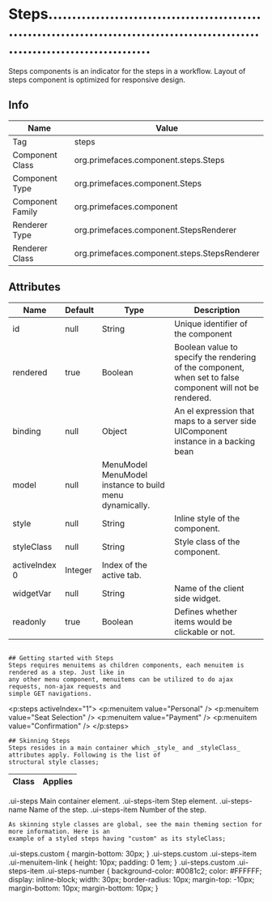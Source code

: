 # Steps................................................................................................................................

Steps components is an indicator for the steps in a workflow. Layout of steps component is
optimized for responsive design.

## Info

| Name | Value |
| - | - |
| Tag | steps
| Component Class | org.primefaces.component.steps.Steps
| Component Type | org.primefaces.component.Steps
| Component Family | org.primefaces.component |
| Renderer Type | org.primefaces.component.StepsRenderer
| Renderer Class | org.primefaces.component.steps.StepsRenderer

## Attributes

| Name | Default | Type | Description | 
| --- | --- | --- | --- |
id | null | String | Unique identifier of the component
rendered | true | Boolean | Boolean value to specify the rendering of the component, when set to false component will not be rendered.
binding | null | Object | An el expression that maps to a server side UIComponent instance in a backing bean
model | null | MenuModel MenuModel instance to build menu dynamically.
style | null | String | Inline style of the component.
styleClass | null | String | Style class of the component.
activeIndex 0 | Integer | Index of the active tab.
widgetVar | null | String | Name of the client side widget.
readonly | true | Boolean | Defines whether items would be clickable or not.
```

## Getting started with Steps
Steps requires menuitems as children components, each menuitem is rendered as a step. Just like in
any other menu component, menuitems can be utilized to do ajax requests, non-ajax requests and
simple GET navigations.

```
<p:steps activeIndex="1">
<p:menuitem value="Personal" />
<p:menuitem value="Seat Selection" />
<p:menuitem value="Payment" />
<p:menuitem value="Confirmation" />
</p:steps>
```
## Skinning Steps
Steps resides in a main container which _style_ and _styleClass_ attributes apply. Following is the list of
structural style classes;

```
| Class | Applies | 
| --- | --- | 
.ui-steps Main container element.
.ui-steps-item Step element.
.ui-steps-name Name of the step.
.ui-steps-item Number of the step.
```
As skinning style classes are global, see the main theming section for more information. Here is an
example of a styled steps having "custom" as its styleClass;

```
.ui-steps.custom {
margin-bottom: 30px;
}
.ui-steps.custom .ui-steps-item .ui-menuitem-link {
height: 10px;
padding: 0 1em;
}
.ui-steps.custom .ui-steps-item .ui-steps-number {
background-color: #0081c2;
color: #FFFFFF;
display: inline-block;
width: 30px;
border-radius: 10px;
margin-top: -10px;
margin-bottom: 10px;
margin-bottom: 10px;
}
```
